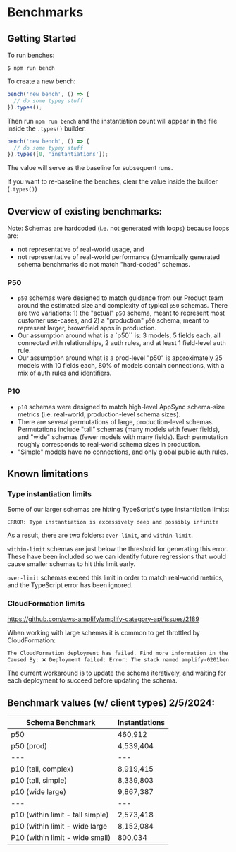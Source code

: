 # Benchmarks

## Getting Started

To run benches:

```
$ npm run bench
```

To create a new bench:

```ts
bench('new bench', () => {
  // do some typey stuff
}).types();
```

Then run `npm run bench` and the instantiation count will appear in the file inside the `.types()` builder.

```ts
bench('new bench', () => {
  // do some typey stuff
}).types([0, 'instantiations']);
```

The value will serve as the baseline for subsequent runs.

If you want to re-baseline the benches, clear the value inside the builder (`.types()`)

## Overview of existing benchmarks:

Note: Schemas are hardcoded (i.e. not generated with loops) because loops are:

- not representative of real-world usage, and
- not representative of real-world performance (dynamically generated schema
  benchmarks do not match "hard-coded" schemas.

### P50

- `p50` schemas were designed to match guidance from our Product team around
  the estimated size and complexity of typical `p50` schemas. There are two
  variations: 1) the "actual" `p50` schema, meant to represent most customer
  use-cases, and 2) a "production" `p50` schema, meant to represent larger,
  brownfield apps in production.
- Our assumption around what is a `p50`` is: 3 models, 5 fields each, all
  connected with relationships, 2 auth rules, and at least 1 field-level auth
  rule.
- Our assumption around what is a prod-level "p50" is approximately 25 models
  with 10 fields each, 80% of models contain connections, with a mix of auth
  rules and identifiers.

### P10

- `p10` schemas were designed to match high-level AppSync schema-size metrics
  (i.e. real-world, production-level schema sizes).
- There are several permutations of large, production-level schemas. Permutations
  include "tall" schemas (many models with fewer fields), and "wide" schemas
  (fewer models with many fields). Each permutation roughly corresponds to
  real-world schema sizes in production.
- "Simple" models have no connections, and only global public auth rules.

## Known limitations

### Type instantiation limits

Some of our larger schemas are hitting TypeScript's type instantiation limits:

`ERROR: Type instantiation is excessively deep and possibly infinite`

As a result, there are two folders: `over-limit`, and `within-limit`.

`within-limit` schemas are just below the threshold for generating this error.
These have been included so we can identify future regressions that would cause
smaller schemas to hit this limit early.

`over-limit` schemas exceed this limit in order to match real-world metrics, and
the TypeScript error has been ignored.

### CloudFormation limits

https://github.com/aws-amplify/amplify-category-api/issues/2189

When working with large schemas it is common to get throttled by CloudFormation:

```bash
The CloudFormation deployment has failed. Find more information in the CloudFormation AWS Console for this stack.
Caused By: ❌ Deployment failed: Error: The stack named amplify-0201benchgen201-mcafd-sandbox-1066f876ad failed to deploy: UPDATE_ROLLBACK_COMPLETE: Received response status [FAILED] from custom resource. Message returned: Rate exceeded
```

The current workaround is to update the schema iteratively, and waiting for each
deployment to succeed before updating the schema.

## Benchmark values (w/ client types) 2/5/2024:

| Schema Benchmark                 | Instantiations |
| -------------------------------- | -------------- |
| p50                              | 460,912        |
| p50 (prod)                       | 4,539,404      |
| ---                              | ---            |
| p10 (tall, complex)              | 8,919,415      |
| p10 (tall, simple)               | 8,339,803      |
| p10 (wide large)                 | 9,867,387      |
| ---                              | ---            |
| p10 (within limit - tall simple) | 2,573,418      |
| p10 (within limit - wide large   | 8,152,084      |
| P10 (within limit - wide small)  | 800,034        |
